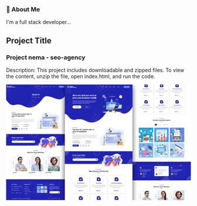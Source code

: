 ### 🚀 About Me
I'm a full stack developer...

## Project Title

### Project nema - seo-agency

Description:
This project includes downloadable and zipped files. To view the content, unzip the file, open index.html, and run the code. 

![Logo](https://github.com/nehagupta1122/seo-agency/blob/main/seo-agency-website-template.jpg)
